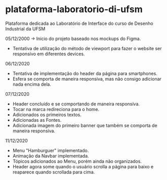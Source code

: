 # plataforma-laboratorio-di-ufsm
Plataforma dedicada ao Laboratório de Interface do curso de Desenho Industrial da UFSM

05/12/2000 -> Início do projeto baseado nos mockups do Figma.
- Tentativa de utilização do método de viewport para fazer o website ser responsívo em diferentes devices.

06/12/2020
- Tentativa de implementação do header da página para smartphones.
- Esfera se comporta de maneira responsíva, mas não consigo adicionar nada encima dela.

07/12/2020
- Header concluído e se comportando de maneira responsíva.
- Tocar na marca redireciona para o home.
- Adicionados os primeiros textos.
- Adicionadas as Fontes.
- Adicionada imagem do primeiro banner que também se comporta de maneira responsíva.

11/12/2020
- Menu "Hamburguer" implementado.
- Animação da Navbar implementada.
- Tópicos adicionados ao Menu, porém ainda não organizados.
- Header agora some quando o usuário scrolla a página para baixo e reaparece quando scrollada para cima.
